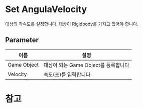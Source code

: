 # Set AngulaVelocity

대상의 각속도를 설정합니다. 대상이 Rigidbody를 가지고 있어야 합니다.

## Parameter

| **이름**      | **설명**                  |
|-------------|-------------------------|
| Game Object | 대상이 되는 Game Object를 등록합니다 |
| Velocity    | 속도(초)를 입력합니다            |


# 참고